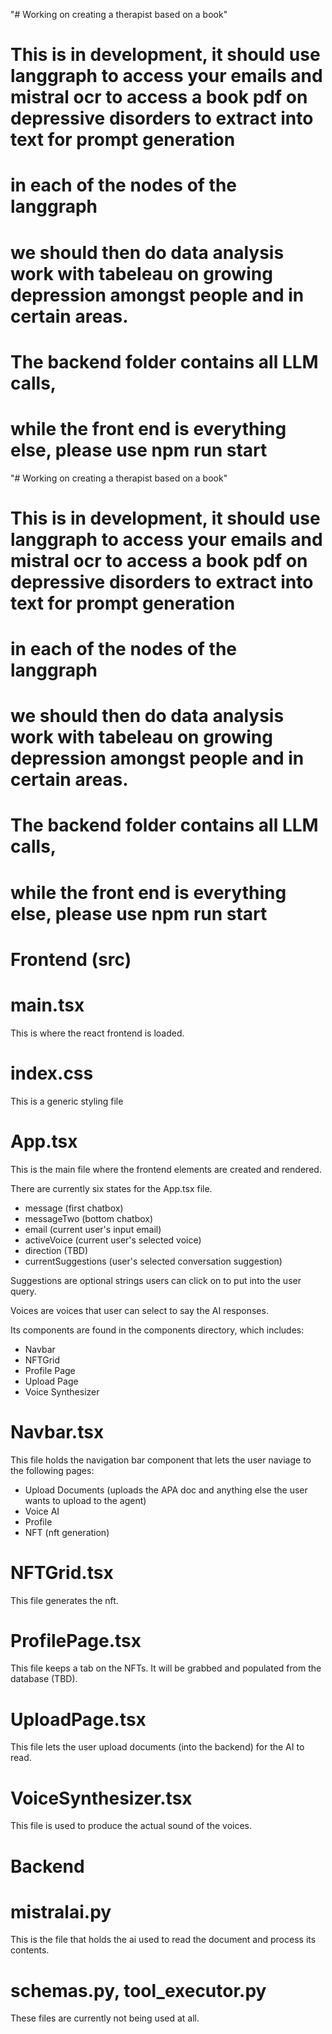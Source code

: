 "# Working on creating a therapist based on a book" 
# This is in development, it should use langgraph to access your emails and mistral ocr to access a book pdf on depressive disorders to extract into text for prompt generation
# in each of the nodes of the langgraph
# we should then do data analysis work with tabeleau on growing depression amongst people and in certain areas.
# The backend folder contains all LLM calls,
# while the front end is everything else, please use npm run start
"# Working on creating a therapist based on a book" 
# This is in development, it should use langgraph to access your emails and mistral ocr to access a book pdf on depressive disorders to extract into text for prompt generation
# in each of the nodes of the langgraph
# we should then do data analysis work with tabeleau on growing depression amongst people and in certain areas.
# The backend folder contains all LLM calls,
# while the front end is everything else, please use npm run start

# Frontend (src)

# main.tsx
This is where the react frontend is loaded.

# index.css
This is a generic styling file

# App.tsx
This is the main file where the frontend elements are created and rendered.

There are currently six states for the App.tsx file.
- message (first chatbox)
- messageTwo (bottom chatbox)
- email (current user's input email)
- activeVoice (current user's selected voice)
- direction (TBD)
- currentSuggestions (user's selected conversation suggestion)

Suggestions are optional strings users can click on to put into the user query.

Voices are voices that user can select to say the AI responses.



Its components are found in the components directory, which includes:
- Navbar
- NFTGrid
- Profile Page
- Upload Page
- Voice Synthesizer

# Navbar.tsx
This file holds the navigation bar component that lets the user naviage to the following pages:
- Upload Documents (uploads the APA doc and anything else the user wants to upload to the agent)
- Voice AI
- Profile
- NFT (nft generation)


# NFTGrid.tsx
This file generates the nft.

# ProfilePage.tsx
This file keeps a tab on the NFTs. It will be grabbed and populated from the database (TBD).

# UploadPage.tsx
This file lets the user upload documents (into the backend) for the AI to read.

# VoiceSynthesizer.tsx 
This file is used to produce the actual sound of the voices.

# Backend

# mistralai.py
This is the file that holds the ai used to read the document and process its contents.

# schemas.py, tool_executor.py 
These files are currently not being used at all.